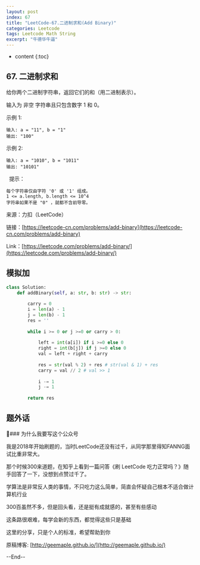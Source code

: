 ```yaml
---
layout: post
index: 67
title: "LeetCode-67.二进制求和(Add Binary)"
categories: Leetcode
tags: Leetcode Math String
excerpt: "牛德华牛逼"
---
```


* content
{:toc}

## 67. 二进制求和 

给你两个二进制字符串，返回它们的和（用二进制表示）。

输入为 非空 字符串且只包含数字 1 和 0。

示例 1:

```
输入: a = "11", b = "1"
输出: "100"
```

示例 2:

```
输入: a = "1010", b = "1011"
输出: "10101"
```
 
提示：

```
每个字符串仅由字符 '0' 或 '1' 组成。
1 <= a.length, b.length <= 10^4
字符串如果不是 "0" ，就都不含前导零。
```

来源：力扣（LeetCode）

链接：[https://leetcode-cn.com/problems/add-binary](https://leetcode-cn.com/problems/add-binary)

Link：[https://leetcode.com/problems/add-binary/](https://leetcode.com/problems/add-binary/)

## 模拟加

```python
class Solution:
    def addBinary(self, a: str, b: str) -> str:
        
        carry = 0
        i = len(a) - 1
        j = len(b) - 1
        res = ''
        
        while i >= 0 or j >=0 or carry > 0:
            
            left = int(a[i]) if i >=0 else 0
            right = int(b[j]) if j >=0 else 0        
            val = left + right + carry
    
            res = str(val % 2) + res # str(val & 1) + res
            carry = val // 2 # val >> 1
            
            i -= 1
            j -= 1
            
        return res
```

## 题外话

### 为什么我要写这个公众号

我是2018年开始刷题的，当时LeetCode还没有过千，从同学那里得知FANNG面试比重非常大。

那个时候300来道题，在知乎上看到一篇问答《刷 LeetCode 吃力正常吗？》随手回答了一下，没想到点赞过千了。

学算法是非常反人类的事情，不只吃力这么简单，简直会怀疑自己根本不适合做计算机行业

300百虽然不多，但是回头看，还是挺有成就感的，甚至有些感动

这条路很艰难，每学会新的东西，都觉得这些只是基础

这里的分享，只是个人的标准，希望帮助到你

原稿博客: [http://geemaple.github.io/](http://geemaple.github.io/)

--End--